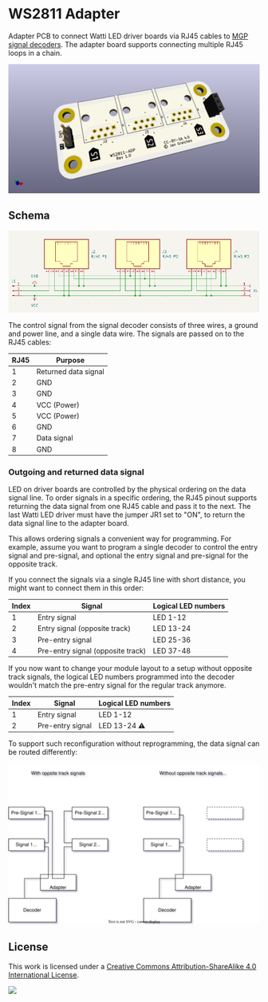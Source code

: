 # WS2811 Adapter

Adapter PCB to connect Watti LED driver boards via RJ45 cables to [MGP signal decoders](http://www.mollehem.se/index.php/en/signals/signal-decoders/signaldecoder-de10-detail). The adapter board supports connecting multiple RJ45 loops in a chain.

![](images/ws2811-adapter.png)

## Schema

![Electronic schema](images/ws2811-adapter-schema.png)

The control signal from the signal decoder consists of three wires, a ground and power line, and a single data wire. The signals are passed on to the RJ45 cables:

| RJ45 | Purpose              |
| ---- | -------------------- |
| 1    | Returned data signal |
| 2    | GND                  |
| 3    | GND                  |
| 4    | VCC (Power)          |
| 5    | VCC (Power)          |
| 6    | GND                  |
| 7    | Data signal          |
| 8    | GND                  |

### Outgoing and returned data signal

LED on driver boards are controlled by the physical ordering on the data signal line. To order signals in a specific ordering, the RJ45 pinout supports returning the data signal from one RJ45 cable and pass it to the next. The last Watti LED driver must have the jumper JR1 set to "ON", to return the data signal line to the adapter board.

This allows ordering signals a convenient way for programming. For example, assume you want to program a single decoder to control the entry signal and pre-signal, and optional the entry signal and pre-signal for the opposite track.

If you connect the signals via a single RJ45 line with short distance, you might want to connect them in this order:

| Index | Signal                            | Logical LED numbers |
| ----- | --------------------------------- | ------------------- |
| 1     | Entry signal                      | LED 1-12            |
| 2     | Entry signal (opposite track)     | LED 13-24           |
| 3     | Pre-entry signal                  | LED 25-36           |
| 4     | Pre-entry signal (opposite track) | LED 37-48           |

If you now want to change your module layout to a setup without opposite track signals, the logical LED numbers programmed into the decoder wouldn't match the pre-entry signal for the regular track anymore.

| Index | Signal           | Logical LED numbers |
| ----- | ---------------- | ------------------- |
| 1     | Entry signal     | LED 1-12            |
| 2     | Pre-entry signal | LED 13-24 ⚠         |

To support such reconfiguration without reprogramming, the data signal can be routed differently:

![Data signal line flow](images/data-signal-flow.svg)

## License

This work is licensed under a
[Creative Commons Attribution-ShareAlike 4.0 International License](http://creativecommons.org/licenses/by-sa/4.0/).

[![](https://upload.wikimedia.org/wikipedia/commons/e/e5/CC_BY-SA_icon.svg)](http://creativecommons.org/licenses/by-sa/4.0/)
